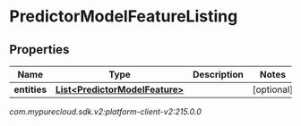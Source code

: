 # PredictorModelFeatureListing


## Properties

| Name | Type | Description | Notes |
| ------------ | ------------- | ------------- | ------------- |
| **entities** | [**List&lt;PredictorModelFeature&gt;**](PredictorModelFeature) |  |  [optional] |




_com.mypurecloud.sdk.v2:platform-client-v2:215.0.0_
